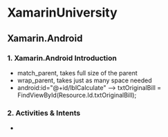 # XamarinUniversity
## Xamarin.Android
### 1. Xamarin.Android Introduction
* match_parent, takes full size of the parent
* wrap_parent, takes just as many space needed
* android:id="@+id/lblCalculate" -->  txtOriginalBill = FindViewById<EditText>(Resource.Id.txtOriginalBill);

### 2. Activities & Intents
* 
